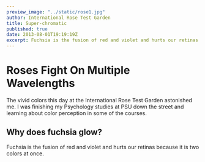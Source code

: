 ```yaml
---
preview_image: "../static/rose1.jpg"
author: International Rose Test Garden
title: Super-chromatic
published: true
date: 2013-08-01T19:19:19Z
excerpt: Fuchsia is the fusion of red and violet and hurts our retinas because it's two colors at once
---
```

# Roses Fight On Multiple Wavelengths

The vivid colors this day at the International Rose Test Garden astonished me. I was finishing my Psychology studies at PSU down the street and learning about color perception in some of the courses.

## Why does fuchsia glow?

Fuchsia is the fusion of red and violet and hurts our retinas because it is two colors at once.


